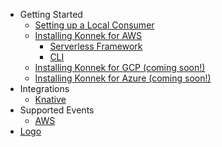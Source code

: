 * Getting Started
    * [Setting up a Local Consumer](getting-started/setting-up-local-consumer.md)
    * [Installing Konnek for AWS](/getting-started/installing-konnek-for-aws.md)
        * [Serverless Framework](/getting-started/installing-konnek-for-aws-serverless-framework.md)
        * [CLI](/getting-started/installing-konnek-for-aws-cli.md)
    * [Installing Konnek for GCP (coming soon!)](/oming-soon.md)
    * [Installing Konnek for Azure (coming soon!)](/coming-soon.md)
* Integrations
    * [Knative](/integrations/knative.md)
* Supported Events
    * [AWS](/supported-events/aws.md)
* [Logo](/logo.md)